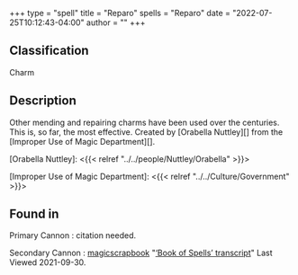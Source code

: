 +++
type = "spell"
title = "Reparo"
spells = "Reparo"
date = "2022-07-25T10:12:43-04:00"
author = ""
+++

## Classification

Charm

## Description

Other mending and repairing charms have been used over the centuries. This is, so far, the most effective. Created by [Orabella Nuttley][] from the [Improper Use of Magic Department][].

[Orabella Nuttley]: <{{< relref "../../people/Nuttley/Orabella" >}}>

[Improper Use of Magic Department]: <{{< relref "../../Culture/Government" >}}>

## Found in

Primary Cannon
:   citation needed.

Secondary Cannon
:   [magicscrapbook](https://magicscrapbook.tumblr.com/)
    "[‘Book of Spells’ transcript](https://magicscrapbook.tumblr.com/post/162085200042/book-of-spells-transcript)"
    Last Viewed 2021-09-30.
